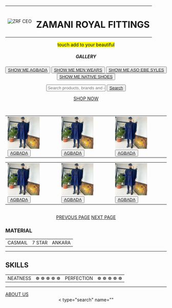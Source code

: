 <!DOCTYPE html>
<html lang="en" dir="ltr">
  <head>
<center>
    <meta charset="utf-8">
    <title>ZRF</title>
    <table>
      <td>  <img src="C:\Users\WHEN PC\Desktop\hoodie\hmgoepprod.jpeg" width="100" height="100"  alt="ZRF CEO"</td>
      <td><h1>ZAMANI ROYAL FITTINGS </h1></td>
    </table>

  </head>
  <body>

<p> <mark> touch add to your beautiful</mark></p>
<h5> GALLERY </h5>
<p> <button type="" class=";" style="background-colour:skyblue"name="button">
 <a href="C:\Users\WHEN PC\Desktop\ZRF\agbada.html">SHOW ME AGBADA</a> </button>
 <button type="SHOW ME MEN WEARS" class=";" style="background-colour:skyblue"name="button">
  <a href="C:\Users\WHEN PC\Desktop\ZRF\agbada.html">SHOW ME MEN WEARS</a> </button>
  <button type="SHOW ME ASO EBE SYLES" class=";" style="background-colour:skyblue"name="button">
   <a href="C:\Users\WHEN PC\Desktop\ZRF\agbada.html">SHOW ME ASO EBE SYLES</a> </button>
   <button type="SHOW ME NATIVE SHOES" class=";" style="background-colour:skyblue"name="button">
    <a href="C:\Users\WHEN PC\Desktop\ZRF\agbada.html">SHOW ME NATIVE SHOES</a> </button>
</P>

<input name="q" id="fi-q" placeholder="Search products, brands and categories" value="" autocomplete="off" required="">
<button type="button"  name="button">
<a href="file:///C:/Users/WHEN%20PC/Desktop/king.html">Search</a></button>



<br>
<p><a href="file:///C:/Users/WHEN%20PC/Desktop/king.html">SHOP NOW</a></p>
<br>
<p> <table>
    <tr>
      <td> <img src="ZRF\AGBADA 1.jpg" height="100" width="100"> <button type="cart"  class=";" style="background-colour:skyblue" name="button">
       <a href="C:\Users\WHEN PC\Desktop\ZRF\agbada.html">AGBADA</a> </button> </td>
      <td><img src="ZRF\AGBADA 1.jpg" height="100" width="100"> <button type="cart"  class=";" style="background-colour:skyblue" name="button">
       <a href="C:\Users\WHEN PC\Desktop\ZRF\agbada.html">AGBADA</a> </button></td>
      <td><img src="ZRF\AGBADA 1.jpg" height="100" width="100"> <button type="cart"  class=";" style="background-colour:skyblue" name="button">
       <a href="C:\Users\WHEN PC\Desktop\ZRF\agbada.html">AGBADA</a> </button></td>
    </tr>
  </table> </p>
  <p> <table>
      <tr>
        <td> <img src="ZRF\AGBADA 1.jpg" height="100" width="100"> <button type="cart"  class=";" style="background-colour:skyblue" name="button">
         <a href="C:\Users\WHEN PC\Desktop\ZRF\agbada.html">AGBADA</a> </button> </td>
        <td><img src="ZRF\AGBADA 1.jpg" height="100" width="100"> <button type="cart"  class=";" style="background-colour:skyblue" name="button">
         <a href="C:\Users\WHEN PC\Desktop\ZRF\agbada.html">AGBADA</a> </button></td>
        <td><img src="ZRF\AGBADA 1.jpg" height="100" width="100"> <button type="cart"  class=";" style="background-colour:skyblue" name="button">
         <a href="C:\Users\WHEN PC\Desktop\ZRF\agbada.html">AGBADA</a> </button></td>
      </tr>
    </table> </p><br>
   <a href="#">PREVOUS PAGE</a> <a href="#">NEXT PAGE</a>
  </center>
<h3>MATERIAL</h3>
<table>
  <tr>
    <td>CASMAIL</td>
    <td>7 STAR</td>
    <td>ANKARA</td>
  </tr>
</table>



<hr>
<h2>SKILLS</h2>
<table >
  <tr>
    <td>NEATNESS</td>
    <td>&#9784; &#9784; &#9784; &#9784; &#9784;</td>
    <td>PERFECTION</td>
    <td>&#9784; &#9784; &#9784; &#9784; &#9784;</td>
  </tr>
</table>
<hr>
<a href="C:\Users\WHEN PC\Desktop\ZRF\about.html">ABOUT US</a> <br>
<center

< type="search" name="" <a href="file:///C:/Users/WHEN%20PC/Desktop/king.html"></a>
</center>
  </body>
</html>
